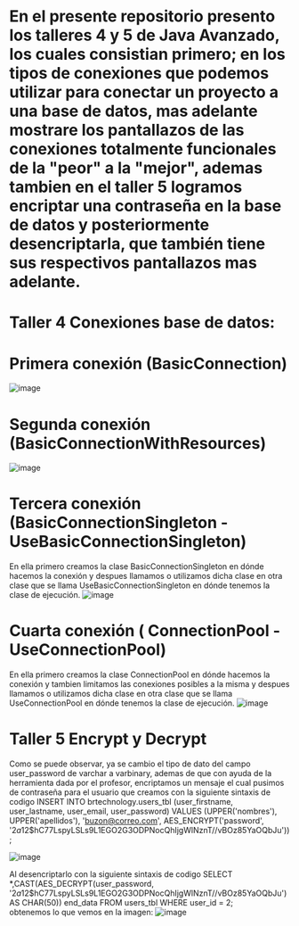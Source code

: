 # En el presente repositorio presento los talleres 4 y 5 de Java Avanzado, los cuales consistian primero; en los tipos de conexiones que podemos utilizar para conectar un proyecto a una base de datos, mas adelante mostrare los pantallazos de las conexiones totalmente funcionales de la "peor" a la "mejor", ademas tambien en el taller 5 logramos encriptar una contraseña en la base de datos y posteriormente desencriptarla, que también tiene sus respectivos pantallazos mas adelante.

# Taller 4 Conexiones base de datos:

# Primera conexión (BasicConnection)
![image](https://user-images.githubusercontent.com/126422513/236090968-92b25019-691a-4e56-9f82-a52fe5592a89.png)

# Segunda conexión (BasicConnectionWithResources)
![image](https://user-images.githubusercontent.com/126422513/236091330-d338e7bc-b3f0-4d47-9f7e-7d33255ae383.png)

# Tercera conexión (BasicConnectionSingleton -  UseBasicConnectionSingleton)
En ella primero creamos la clase BasicConnectionSingleton en dónde hacemos la conexión y despues llamamos o utilizamos dicha clase en otra clase que se llama UseBasicConnectionSingleton en dónde tenemos la clase de ejecución.
![image](https://user-images.githubusercontent.com/126422513/236091367-cc7ad7e6-90e3-4444-8863-27118cb3eadf.png)

# Cuarta conexión ( ConnectionPool - UseConnectionPool)
En ella primero creamos la clase ConnectionPool en dónde hacemos la conexión y tambien limitamos las conexiones posibles a la misma y despues llamamos o utilizamos dicha clase en otra clase que se llama UseConnectionPool en dónde tenemos la clase de ejecución.
![image](https://user-images.githubusercontent.com/126422513/236091404-44d712ec-e033-4a6c-a90e-7455bf787702.png)

# Taller 5 Encrypt y Decrypt
Como se puede observar, ya se cambio el tipo de dato del campo user_password de varchar a varbinary, ademas de que con ayuda de la herramienta dada por el profesor, encriptamos un mensaje el cual pusimos de contraseña para el usuario que creamos con la siguiente sintaxis de codigo 
INSERT INTO brtechnology.users_tbl (user_firstname, user_lastname, user_email, user_password)
VALUES (UPPER('nombres'), UPPER('apellidos'), 'buzon@correo.com',
AES_ENCRYPT('password',
'$2a$12$hC77LspyLSLs9L1EGO2G3ODPNocQhIjgWlNznT//vBOz85YaOQbJu'));

![image](https://user-images.githubusercontent.com/126422513/236094921-020fe30a-1896-4502-b992-d1f198e8d6ba.png)

Al desencriptarlo con la siguiente sintaxis de codigo SELECT *,CAST(AES_DECRYPT(user_password,
'$2a$12$hC77LspyLSLs9L1EGO2G3ODPNocQhIjgWlNznT//vBOz85YaOQbJu') AS CHAR(50))
end_data FROM users_tbl WHERE user_id = 2;	
obtenemos lo que vemos en la imagen:
![image](https://user-images.githubusercontent.com/126422513/236095196-c1e310fa-3dd1-4b6f-aad0-e41c4c79daf1.png)


